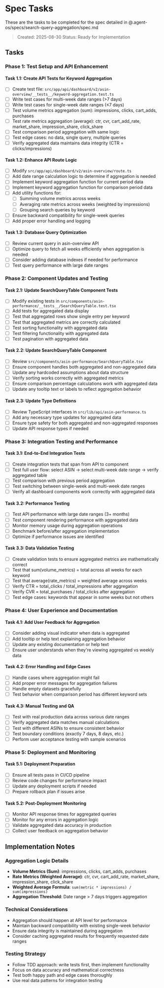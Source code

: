 # Spec Tasks

These are the tasks to be completed for the spec detailed in @.agent-os/specs/search-query-aggregation/spec.md

> Created: 2025-08-30
> Status: Ready for Implementation

## Tasks

### Phase 1: Test Setup and API Enhancement

#### Task 1.1: Create API Tests for Keyword Aggregation
- [ ] Create test file: `src/app/api/dashboard/v2/asin-overview/__tests__/keyword-aggregation.test.ts`
- [ ] Write test cases for multi-week date ranges (>7 days)
- [ ] Write test cases for single-week date ranges (≤7 days)
- [ ] Test volume metrics aggregation (sum): impressions, clicks, cart_adds, purchases
- [ ] Test rate metrics aggregation (average): ctr, cvr, cart_add_rate, market_share, impression_share, click_share
- [ ] Test comparison period aggregation with same logic
- [ ] Test edge cases: no data, single query, multiple queries
- [ ] Verify aggregated data maintains data integrity (CTR = clicks/impressions)

#### Task 1.2: Enhance API Route Logic
- [ ] Modify `src/app/api/dashboard/v2/asin-overview/route.ts`
- [ ] Add date range calculation logic to determine if aggregation is needed
- [ ] Implement keyword aggregation function for current period data
- [ ] Implement keyword aggregation function for comparison period data
- [ ] Add utility functions for:
  - [ ] Summing volume metrics across weeks
  - [ ] Averaging rate metrics across weeks (weighted by impressions)
  - [ ] Grouping search queries by keyword
- [ ] Ensure backward compatibility for single-week queries
- [ ] Add proper error handling and logging

#### Task 1.3: Database Query Optimization
- [ ] Review current query in asin-overview API
- [ ] Optimize query to fetch all weeks efficiently when aggregation is needed
- [ ] Consider adding database indexes if needed for performance
- [ ] Test query performance with large date ranges

### Phase 2: Component Updates and Testing

#### Task 2.1: Update SearchQueryTable Component Tests
- [ ] Modify existing tests in `src/components/asin-performance/__tests__/SearchQueryTable.test.tsx`
- [ ] Add tests for aggregated data display
- [ ] Test that aggregated rows show single entry per keyword
- [ ] Test that aggregated metrics are correctly calculated
- [ ] Test sorting functionality with aggregated data
- [ ] Test filtering functionality with aggregated data
- [ ] Test pagination with aggregated data

#### Task 2.2: Update SearchQueryTable Component
- [ ] Review `src/components/asin-performance/SearchQueryTable.tsx`
- [ ] Ensure component handles both aggregated and non-aggregated data
- [ ] Update any hardcoded assumptions about data structure
- [ ] Verify sorting works correctly with aggregated metrics
- [ ] Ensure comparison percentage calculations work with aggregated data
- [ ] Update any tooltip text or labels to reflect aggregation behavior

#### Task 2.3: Update Type Definitions
- [ ] Review TypeScript interfaces in `src/lib/api/asin-performance.ts`
- [ ] Add any necessary type updates for aggregated data
- [ ] Ensure type safety for both aggregated and non-aggregated responses
- [ ] Update API response types if needed

### Phase 3: Integration Testing and Performance

#### Task 3.1: End-to-End Integration Tests
- [ ] Create integration tests that span from API to component
- [ ] Test full user flow: select ASIN → select multi-week date range → verify aggregated table
- [ ] Test comparison with previous period aggregation
- [ ] Test switching between single-week and multi-week date ranges
- [ ] Verify all dashboard components work correctly with aggregated data

#### Task 3.2: Performance Testing
- [ ] Test API performance with large date ranges (3+ months)
- [ ] Test component rendering performance with aggregated data
- [ ] Monitor memory usage during aggregation operations
- [ ] Benchmark before/after aggregation implementation
- [ ] Optimize if performance issues are identified

#### Task 3.3: Data Validation Testing
- [ ] Create validation tests to ensure aggregated metrics are mathematically correct
- [ ] Test that sum(volume_metrics) = total across all weeks for each keyword
- [ ] Test that average(rate_metrics) = weighted average across weeks
- [ ] Verify CTR = total_clicks / total_impressions after aggregation
- [ ] Verify CVR = total_purchases / total_clicks after aggregation
- [ ] Test edge cases: keywords that appear in some weeks but not others

### Phase 4: User Experience and Documentation

#### Task 4.1: Add User Feedback for Aggregation
- [ ] Consider adding visual indicator when data is aggregated
- [ ] Add tooltip or help text explaining aggregation behavior
- [ ] Update any existing documentation or help text
- [ ] Ensure user understands when they're viewing aggregated vs weekly data

#### Task 4.2: Error Handling and Edge Cases
- [ ] Handle cases where aggregation might fail
- [ ] Add proper error messages for aggregation failures
- [ ] Handle empty datasets gracefully
- [ ] Test behavior when comparison period has different keyword sets

#### Task 4.3: Manual Testing and QA
- [ ] Test with real production data across various date ranges
- [ ] Verify aggregated data matches manual calculations
- [ ] Test with different ASINs to ensure consistent behavior
- [ ] Test boundary conditions (exactly 7 days, 8 days, etc.)
- [ ] Perform user acceptance testing with sample scenarios

### Phase 5: Deployment and Monitoring

#### Task 5.1: Deployment Preparation
- [ ] Ensure all tests pass in CI/CD pipeline
- [ ] Review code changes for performance impact
- [ ] Update any deployment scripts if needed
- [ ] Prepare rollback plan if issues arise

#### Task 5.2: Post-Deployment Monitoring
- [ ] Monitor API response times for aggregated queries
- [ ] Monitor for any errors in aggregation logic
- [ ] Validate aggregated data accuracy in production
- [ ] Collect user feedback on aggregation behavior

## Implementation Notes

### Aggregation Logic Details
- **Volume Metrics (Sum)**: impressions, clicks, cart_adds, purchases
- **Rate Metrics (Weighted Average)**: ctr, cvr, cart_add_rate, market_share, impression_share, click_share
- **Weighted Average Formula**: `sum(metric * impressions) / sum(impressions)`
- **Aggregation Threshold**: Date range > 7 days triggers aggregation

### Technical Considerations
- Aggregation should happen at API level for performance
- Maintain backward compatibility with existing single-week behavior
- Ensure data integrity is maintained during aggregation
- Consider caching aggregated results for frequently requested date ranges

### Testing Strategy
- Follow TDD approach: write tests first, then implement functionality
- Focus on data accuracy and mathematical correctness
- Test both happy path and edge cases thoroughly
- Use real data patterns for integration testing